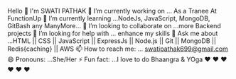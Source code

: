 Hello 👋 I'm SWATI PATHAK
🔭 I’m currently working on ... As a Tranee At FunctionUp
🌱 I’m currently learning ...NodeJs, JavaScript, MongoDB, GitBash any ManyMore...
👯 I’m looking to collaborate on ...more Backend projects
🤔 I’m looking for help with ... enhance my skills
💬 Ask me about ...HTML || CSS || JavaScript || ExpressJs || Node.js || Git || MongoDB || Redis{caching} || AWS 
📫 How to reach me: ... swatipathak699@gmail.com
😄 Pronouns: ...She/Her
⚡ Fun fact: ...I love to do Bhaangra & YOga ♥ ♥ ♥ ♥ ♥ ♥
